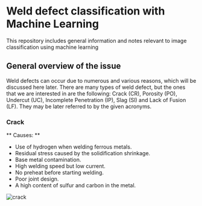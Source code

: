 # Weld defect classification with Machine Learning

This repository includes general information and notes relevant to image classification using machine learning

## General overview of the issue
Weld defects can occur due to numerous and various reasons, which will be discussed here later. There are many types of weld defect, but the ones that we are interested in are the following: Crack (CR), Porosity (PO), Undercut (UC), Incomplete Penetration (IP), Slag (Sl) and Lack of Fusion (LF). They may be later referred to by the given acronyms.

### Crack
** Causes: **
* Use of hydrogen when welding ferrous metals.
* Residual stress caused by the solidification shrinkage.
* Base metal contamination.
* High welding speed but low current.
* No preheat before starting welding.
* Poor joint design.
* A high content of sulfur and carbon in the metal.

![crack](https://user-images.githubusercontent.com/63436458/186449212-a5368df4-4b3e-48fa-b5d2-274e8a4a1b8f.png)


